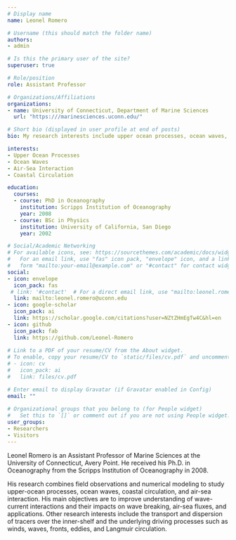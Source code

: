 ```yaml
---
# Display name
name: Leonel Romero

# Username (this should match the folder name)
authors:
- admin

# Is this the primary user of the site?
superuser: true

# Role/position
role: Assistant Professor

# Organizations/Affiliations
organizations:
- name: University of Connecticut, Department of Marine Sciences
  url: "https:///marinesciences.uconn.edu/"

# Short bio (displayed in user profile at end of posts)
bio: My research interests include upper ocean processes, ocean waves, air-sea interaction and coastal circulation.

interests:
- Upper Ocean Processes
- Ocean Waves
- Air-Sea Interaction
- Coastal Circulation

education:
  courses:
  - course: PhD in Oceanography
    institution: Scripps Institution of Oceanography
    year: 2008
  - course: BSc in Physics
    institution: University of California, San Diego
    year: 2002

# Social/Academic Networking
# For available icons, see: https://sourcethemes.com/academic/docs/widgets/#icons
#   For an email link, use "fas" icon pack, "envelope" icon, and a link in the
#   form "mailto:your-email@example.com" or "#contact" for contact widget.
social:
- icon: envelope
  icon_pack: fas
 # link: '#contact'  # For a direct email link, use "mailto:leonel.romero@uconn.edu".
  link: mailto:leonel.romero@uconn.edu
- icon: google-scholar
  icon_pack: ai
  link: https://scholar.google.com/citations?user=NZtZHmEgTw4C&hl=en
- icon: github
  icon_pack: fab
  link: https://github.com/Leonel-Romero
  
# Link to a PDF of your resume/CV from the About widget.
# To enable, copy your resume/CV to `static/files/cv.pdf` and uncomment the lines below.  
# - icon: cv
#   icon_pack: ai
#   link: files/cv.pdf

# Enter email to display Gravatar (if Gravatar enabled in Config)
email: ""
  
# Organizational groups that you belong to (for People widget)
#   Set this to `[]` or comment out if you are not using People widget.  
user_groups:
- Researchers
- Visitors
---
```


Leonel Romero is an Assistant Professor of Marine Sciences at the University of Connecticut, Avery Point. He received his Ph.D. in Oceanography from the Scripps Institution of Oceanography in 2008. 

His research combines field observations and numerical modeling to study upper-ocean processes, ocean waves, coastal circulation, and air-sea interaction. His main objectives are to improve understanding of wave-current interactions and their impacts on wave breaking, air-sea fluxes, and applications. Other research interests include the transport and dispersion of tracers over the inner-shelf and the underlying driving processes such as winds, waves, fronts, eddies, and Langmuir circulation. 
